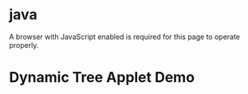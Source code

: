 # java
<!DOCTYPE HTML PUBLIC "-//W3C//DTD HTML 4.01 Transitional//EN">
<html lang="en-US">
  <head>
    <title>Dynamic Tree Applet Page</title>
    <meta http-equiv="Content-Type" content="text/html; charset=windows-1252">
  </head>
  <body>
    <noscript>A browser with JavaScript enabled is required for this page to operate properly.</noscript>
    <h1>Dynamic Tree Applet Demo</h1>
    <script src="https://www.java.com/js/deployJava.js"></script>
    <script>
        var attributes = { code:'appletComponentArch.DynamicTreeApplet.class', archive:'DynamicTreeDemo.jar',  width:300, height:300} ;
        var parameters = {jnlp_href: 'dynamictree_applet.jnlp'} ;
        deployJava.runApplet(attributes, parameters, '1.4');
    </script>
<!-- Start SiteCatalyst code -->
<script type="application/javascript" src="https://www.oracleimg.com/us/assets/metrics/ora_docs.js"></script>
<!-- End SiteCatalyst code --> 
  </body>
</html>
